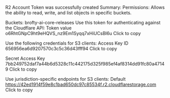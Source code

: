R2 Account Token was successfully created
Summary:
Permissions:
Allows the ability to read, write, and list objects in specific buckets.

Buckets:
brofty-ai-core-releases
Use this token for authenticating against the Cloudflare API:
Token value
o6RhtGNpC9ht9eHQVS_nz9Em1Syqq7xHiUCsBl6u
Click to copy

Use the following credentials for S3 clients:
Access Key ID
656956ea6d9207570c3c5c36d43fff94
Click to copy

Secret Access Key
7bb249752daf7a44b6d5328c11c442175d325f985ef4af8314dd91fc80a47149
Click to copy

Use jurisdiction-specific endpoints for S3 clients:
Default
https://42ed1914f59e8c1bad650dc97c85534f.r2.cloudflarestorage.com
Click to copy